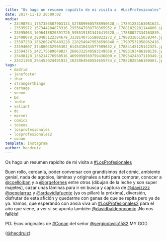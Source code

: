 ```yaml
---
title: "Os hago un resumen rapidito de mi visita a  #LosProfesionales"
date: 2017-11-13 20:09:02
media: 
  - 23498764_1757356507903133_5278899605788950528_n_17891283163081624.jpg
  - 23595972_157344284873316_2955647938778365952_n_17881829281144806.jpg
  - 23595063_1696418820391720_5955191813416419328_n_17880027334163839.jpg
  - 23498078_380485122384679_3138140755588022272_n_17908310515058344.jpg
  - 23507239_1562062470483228_2202549479536590848_n_17907531958062416.jpg
  - 23594607_374880452965302_6145410434577989632_n_17884145125142325.jpg
  - 23594375_242175689649827_2606332540583149568_n_17883193486188139.jpg
  - 23498128_136214776960516_4699999569759436800_n_17895424837110349.jpg
  - 23421308_294453024401933_1025964560554655744_n_17882828566190403.jpg
tags: 
  - madrid
  - janefoster
  - thor
  - strangerthings
  - carnage
  - venom
  - bd
  - indie
  - valiant
  - dc
  - marvel
  - comics
  - tebeos
  - losprofesionales
  - losprofesionales2
  - conan
template: instagram
author: hecdruiz
---
```


Os hago un resumen rapidito de mi visita a  [#LosProfesionales](/tags/losprofesionales)

Buen rollo, cercanía, poder conversar con grandísimos del cómic, ambiente genial, nada de agobios, láminas y originales a tutti para comprar, conocer a [@coelloiban](https://instagram.com/coelloiban) y a [@jorgefornes](https://instagram.com/jorgefornes) entre otros (dibujan de la leche y son super majetes), cazar unas láminas para ir en busca y captura de [@davizzzz](https://instagram.com/davizzzz) [@pepelarraz](https://instagram.com/pepelarraz) y [@srdavidlafuente](https://instagram.com/srdavidlafuente) (ya os pillaré la próxima), diversión, disfrutar de esta afición y quedarme con ganas de que se repita pero ya de ya.
Vamos, que esperando con ansia viva un [#LosProfesionales2](/tags/losprofesionales2) para el año que viene, a ver si se apunta también [@davidbaldeoncomic](https://instagram.com/davidbaldeoncomic) ¡No nos falléis!

PD: Esos originales de [#Conan](/tags/conan) del señor [@sergiodavila1582](https://instagram.com/sergiodavila1582) MY GOD.

([@hecdruiz](https://instagram.com/hecdruiz))
